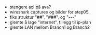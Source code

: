 -  stengere acl på ava?
- wireshark captures og bilder for step05.
- fiks struktur "##", "###", og "---"
- glemte å lage "internet", tillegg til ip-plan
- glemte LAN mellom Branch1 og Branch2
